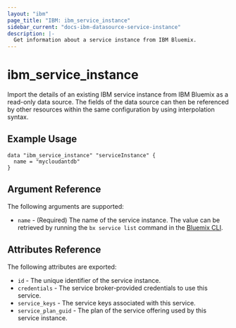 ```yaml
---
layout: "ibm"
page_title: "IBM: ibm_service_instance"
sidebar_current: "docs-ibm-datasource-service-instance"
description: |-
  Get information about a service instance from IBM Bluemix.
---
```


# ibm\_service_instance

Import the details of an existing IBM service instance from IBM Bluemix as a read-only data source. The fields of the data source can then be referenced by other resources within the same configuration by using interpolation syntax. 

## Example Usage

```hcl
data "ibm_service_instance" "serviceInstance" {
  name = "mycloudantdb"
}
```

## Argument Reference

The following arguments are supported:

* `name` - (Required) The name of the service instance. The value can be retrieved by running the `bx service list` command in the [Bluemix CLI](https://console.ng.bluemix.net/docs/cli/reference/bluemix_cli/index.html#getting-started).

## Attributes Reference

The following attributes are exported:

* `id` - The unique identifier of the service instance. 
* `credentials` - The service broker-provided credentials to use this service.
* `service_keys` - The service keys associated with this service.
* `service_plan_guid` - The plan of the service offering used by this service instance.
